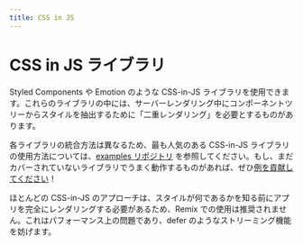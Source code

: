 ```yaml
---
title: CSS in JS
---
```


# CSS in JS ライブラリ

Styled Components や Emotion のような CSS-in-JS ライブラリを使用できます。これらのライブラリの中には、サーバーレンダリング中にコンポーネントツリーからスタイルを抽出するために「二重レンダリング」を必要とするものがあります。

各ライブラリの統合方法は異なるため、最も人気のある CSS-in-JS ライブラリの使用方法については、[examples リポジトリ][examples] を参照してください。もし、まだカバーされていないライブラリでうまく動作するものがあれば、ぜひ[例を貢献してください][examples]！

<docs-warning>
ほとんどの CSS-in-JS のアプローチは、スタイルが何であるかを知る前にアプリを完全にレンダリングする必要があるため、Remix での使用は推奨されません。これはパフォーマンス上の問題であり、defer のようなストリーミング機能を妨げます。
</docs-warning>

[examples]: https://github.com/remix-run/examples


